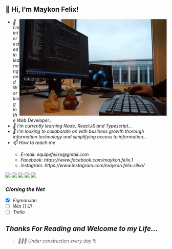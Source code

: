 <h2><strong>👋 Hi, I’m Maykon Felix!</strong></h2>
<em>
  <img width="460" height="300" align="right" src="/Assests/giphy.gif">
  <ul>
    <li> 👀 I’m interested in learning and Working in the Web Developer...</li>
    <li>🌱 I’m currently learning Node, ReactJS and Typescript...</li>
    <li>💞️ I’m looking to collaborate on with business growth thorough information technology and simplifying access to information...</li>
    <li>📫 How to reach me </li>
  <ul>
    <li>E-mail: equipefelixx@gmail.com</li>
    <li>Facebook: https://www.facebook.com/maykon.felix.1</li>
    <li>Instagram: https://www.instagram.com/maykon.felix.silva/</li>
  </ul>
</ul>


<em>
 
<p> <img src="https://img.shields.io/badge/ReactJS-gray?style=plastic&logo=react"> <img src="https://img.shields.io/badge/Node-gray?style=plastic&logo=node"> <img src="https://img.shields.io/badge/TypeScript-gray?style=plastic&logo=typescript"> <img src="https://img.shields.io/badge/Bootstrap-gray?style=plastic&logo=bootstrap"> <img src="https://img.shields.io/badge/TailwindCSS-gray?style=plastic&logo=tailwindcss"></p> 


### Cloning the Net
- [x] FigmanJan
- [ ] Win 11 Ui
- [ ] Trello

## **Thanks For Reading and Welcome to my Life...**

> 👨🏽‍💻 Under construction every day !!!
<!---
MaykonFelix/MaykonFelix is a ✨ special ✨ repository because its `README.md` (this file) appears on your GitHub profile.
You can click the Preview link to take a look at your changes.
--->
